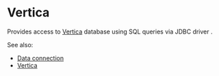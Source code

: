 <!-- TITLE: Vertica -->
<!-- SUBTITLE: -->

# Vertica

Provides access to [Vertica](https://www.vertica.com/overview/) database
using SQL queries via JDBC driver . 

See also:

  * [Data connection](../data-connection.md)
  * [Vertica](https://www.vertica.com/overview/)
